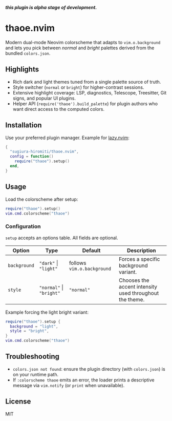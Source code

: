 ***this plugin is alpha stage of development.***

# thaoe.nvim

Modern dual-mode Neovim colorscheme that adapts to `vim.o.background` and lets you pick between *normal* and *bright* palettes derived from the bundled `colors.json`.

## Highlights

- Rich dark and light themes tuned from a single palette source of truth.
- Style switcher (`normal` or `bright`) for higher-contrast sessions.
- Extensive highlight coverage: LSP, diagnostics, Telescope, Treesitter, Git signs, and popular UI plugins.
- Helper API (`require('thaoe').build_palette`) for plugin authors who want direct access to the computed colors.

## Installation

Use your preferred plugin manager. Example for [lazy.nvim](https://github.com/folke/lazy.nvim):

```lua
{
  "sugiura-hiromiti/thaoe.nvim",
  config = function()
    require("thaoe").setup()
  end,
}
```

## Usage

Load the colorscheme after setup:

```lua
require("thaoe").setup()
vim.cmd.colorscheme("thaoe")
```

### Configuration

`setup` accepts an options table. All fields are optional.

| Option       | Type                         | Default                    | Description                                             |
| ------------ | ---------------------------- | -------------------------- | ------------------------------------------------------- |
| `background` | `"dark"` &#124; `"light"`    | follows `vim.o.background` | Forces a specific background variant.                   |
| `style`      | `"normal"` &#124; `"bright"` | `"normal"`                 | Chooses the accent intensity used throughout the theme. |

Example forcing the light bright variant:

```lua
require("thaoe").setup {
  background = "light",
  style = "bright",
}
vim.cmd.colorscheme("thaoe")
```

## Troubleshooting

- `colors.json not found`: ensure the plugin directory (with `colors.json`) is on your runtime path.
- If `:colorscheme thaoe` emits an error, the loader prints a descriptive message via `vim.notify` (or `print` when unavailable).

## License

MIT
